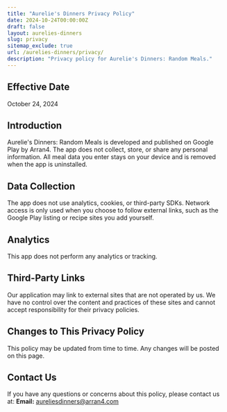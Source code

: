 ```yaml
---
title: "Aurelie's Dinners Privacy Policy"
date: 2024-10-24T00:00:00Z
draft: false
layout: aurelies-dinners
slug: privacy
sitemap_exclude: true
url: /aurelies-dinners/privacy/
description: "Privacy policy for Aurelie's Dinners: Random Meals."
---
```


## Effective Date
October 24, 2024

## Introduction
Aurelie's Dinners: Random Meals is developed and published on Google Play by Arran4. The app does not collect, store, or share any personal information. All meal data you enter stays on your device and is removed when the app is uninstalled.

## Data Collection
The app does not use analytics, cookies, or third-party SDKs. Network access is only used when you choose to follow external links, such as the Google Play listing or recipe sites you add yourself.

## Analytics
This app does not perform any analytics or tracking.

## Third-Party Links
Our application may link to external sites that are not operated by us. We have no control over the content and practices of these sites and cannot accept responsibility for their privacy policies.

## Changes to This Privacy Policy
This policy may be updated from time to time. Any changes will be posted on this page.

## Contact Us
If you have any questions or concerns about this policy, please contact us at:
**Email:** [aureliesdinners@arran4.com](mailto:aureliesdinners@arran4.com)
